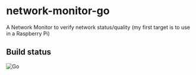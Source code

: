 # network-monitor-go #
A Network Monitor to verify network status/quality (my first target is to use in a Raspberry Pi)

## Build status ##
![Go](https://github.com/Eldius/network-monitor-go/workflows/Go/badge.svg)
